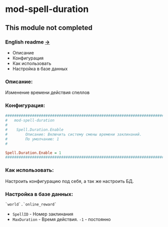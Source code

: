 # mod-spell-duration

## This module not completed

### English readme [->](https://github.com/Winfidonarleyan/kargatum-system/tree/master/src/mod-spell-duration/README_eng.md)

- Описание
- Конфигурация
- Как использовать
- Настройка в базе данных

### Описание:
Изменение времени действия спеллов

### Конфигурация:
```ini
###################################################################################################
#	mod-spell-duration
#
#    Spell.Duration.Enable
#        Описание: Включить систему смены времени заклинаний.
#        По умолчанию: 1
#

Spell.Duration.Enable = 1
###################################################################################################
```

### Как использовать:
Настроить конфигурацию под себя, а так же настроить БД.

### Настройка в базе данных:
```sql
`world`.`online_reward`
```

- `SpellID` - Номер заклинания
- `MaxDuration` - Время действия. `-1` - постоянно
